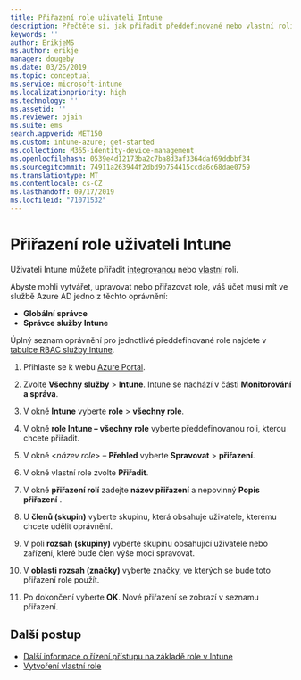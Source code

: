```yaml
---
title: Přiřazení role uživateli Intune
description: Přečtěte si, jak přiřadit předdefinované nebo vlastní roli uživateli v Microsoft Intune.
keywords: ''
author: ErikjeMS
ms.author: erikje
manager: dougeby
ms.date: 03/26/2019
ms.topic: conceptual
ms.service: microsoft-intune
ms.localizationpriority: high
ms.technology: ''
ms.assetid: ''
ms.reviewer: pjain
ms.suite: ems
search.appverid: MET150
ms.custom: intune-azure; get-started
ms.collection: M365-identity-device-management
ms.openlocfilehash: 0539e4d12173ba2c7ba8d3af3364daf69ddbbf34
ms.sourcegitcommit: 74911a263944f2dbd9b754415ccda6c68dae0759
ms.translationtype: MT
ms.contentlocale: cs-CZ
ms.lasthandoff: 09/17/2019
ms.locfileid: "71071532"
---
```

# <a name="assign-a-role-to-an-intune-user"></a>Přiřazení role uživateli Intune

Uživateli Intune můžete přiřadit [integrovanou](role-based-access-control.md#built-in-roles) nebo [vlastní](create-custom-role.md) roli.

Abyste mohli vytvářet, upravovat nebo přiřazovat role, váš účet musí mít ve službě Azure AD jedno z těchto oprávnění:
- **Globální správce**
- **Správce služby Intune**

Úplný seznam oprávnění pro jednotlivé předdefinované role najdete v [tabulce RBAC služby Intune](https://gallery.technet.microsoft.com/Intune-RBAC-table-2e3c9a1a).

1. Přihlaste se k webu [Azure Portal](https://portal.azure.com).

2. Zvolte **Všechny služby** > **Intune**. Intune se nachází v části **Monitorování a správa**.

3. V okně **Intune** vyberte **role** > **všechny role**.

4. V okně **role Intune – všechny role** vyberte předdefinovanou roli, kterou chcete přiřadit.

5. V okně <*název role*> – **Přehled** vyberte **Spravovat** > **přiřazení**.

6. V okně vlastní role zvolte **Přiřadit**.

7. V okně **přiřazení rolí** zadejte **název přiřazení** a nepovinný **Popis přiřazení** .

8. U **členů (skupin)** vyberte skupinu, která obsahuje uživatele, kterému chcete udělit oprávnění.

9. V poli **rozsah (skupiny)** vyberte skupinu obsahující uživatele nebo zařízení, které bude člen výše moci spravovat.

10. V **oblasti rozsah (značky)** vyberte značky, ve kterých se bude toto přiřazení role použít.

11. Po dokončení vyberte **OK**. Nové přiřazení se zobrazí v seznamu přiřazení.


## <a name="next-steps"></a>Další postup
- [Další informace o řízení přístupu na základě role v Intune](role-based-access-control.md)
- [Vytvoření vlastní role](create-custom-role.md)
